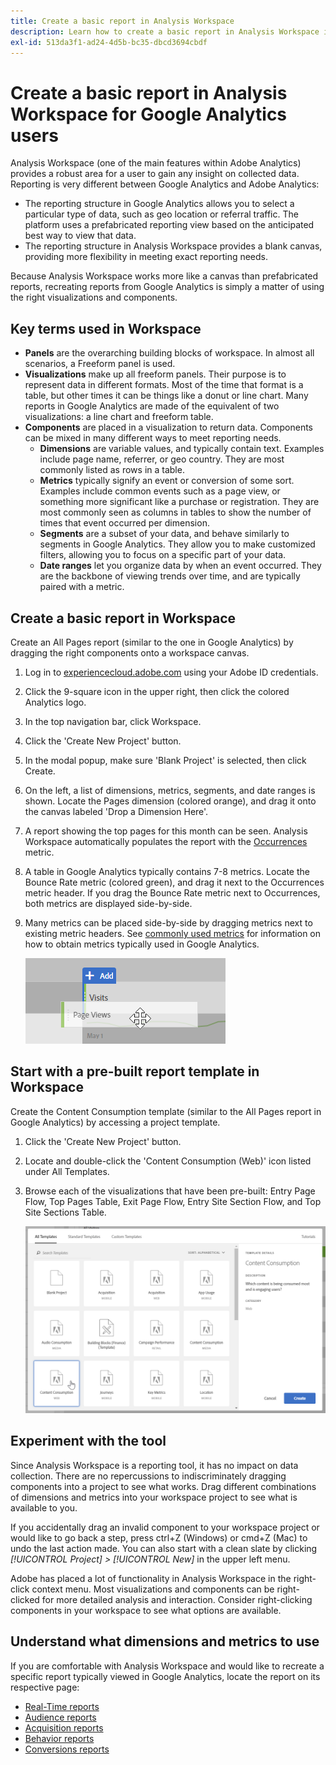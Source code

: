 ```yaml
---
title: Create a basic report in Analysis Workspace
description: Learn how to create a basic report in Analysis Workspace in a format geared towards users familiar with third-party tools such as Google Analytics.
exl-id: 513da3f1-ad24-4d5b-bc35-dbcd3694cbdf
---
```

# Create a basic report in Analysis Workspace for Google Analytics users

Analysis Workspace (one of the main features within Adobe Analytics) provides a robust area for a user to gain any insight on collected data. Reporting is very different between Google Analytics and Adobe Analytics:

* The reporting structure in Google Analytics allows you to select a particular type of data, such as geo location or referral traffic. The platform uses a prefabricated reporting view based on the anticipated best way to view that data.
* The reporting structure in Analysis Workspace provides a blank canvas, providing more flexibility in meeting exact reporting needs.

Because Analysis Workspace works more like a canvas than prefabricated reports, recreating reports from Google Analytics is simply a matter of using the right visualizations and components.

## Key terms used in Workspace

* **Panels** are the overarching building blocks of workspace. In almost all scenarios, a Freeform panel is used.
* **Visualizations** make up all freeform panels. Their purpose is to represent data in different formats. Most of the time that format is a table, but other times it can be things like a donut or line chart. Many reports in Google Analytics are made of the equivalent of two visualizations: a line chart and freeform table.
* **Components** are placed in a visualization to return data. Components can be mixed in many different ways to meet reporting needs.
  * **Dimensions** are variable values, and typically contain text. Examples include page name, referrer, or geo country. They are most commonly listed as rows in a table.
  * **Metrics** typically signify an event or conversion of some sort. Examples include common events such as a page view, or something more significant like a purchase or registration. They are most commonly seen as columns in tables to show the number of times that event occurred per dimension.
  * **Segments** are a subset of your data, and behave similarly to segments in Google Analytics. They allow you to make customized filters, allowing you to focus on a specific part of your data.
  * **Date ranges** let you organize data by when an event occurred. They are the backbone of viewing trends over time, and are typically paired with a metric.

## Create a basic report in Workspace

Create an All Pages report (similar to the one in Google Analytics) by dragging the right components onto a workspace canvas.

1. Log in to [experiencecloud.adobe.com](https://experiencecloud.adobe.com) using your Adobe ID credentials.
1. Click the 9-square icon in the upper right, then click the colored Analytics logo.
1. In the top navigation bar, click Workspace.
1. Click the 'Create New Project' button.
1. In the modal popup, make sure 'Blank Project' is selected, then click Create.
1. On the left, a list of dimensions, metrics, segments, and date ranges is shown. Locate the Pages dimension (colored orange), and drag it onto the canvas labeled 'Drop a Dimension Here'.
1. A report showing the top pages for this month can be seen. Analysis Workspace automatically populates the report with the [Occurrences](/help/components/metrics/occurrences.md) metric.
1. A table in Google Analytics typically contains 7-8 metrics. Locate the Bounce Rate metric (colored green), and drag it next to the Occurrences metric header. If you drag the Bounce Rate metric next to Occurrences, both metrics are displayed side-by-side.
1. Many metrics can be placed side-by-side by dragging metrics next to existing metric headers. See [commonly used metrics](common-metrics.md) for information on how to obtain metrics typically used in Google Analytics.

   ![New metric](/help/technotes/ga-to-aa/assets/new_metric.png)

## Start with a pre-built report template in Workspace

Create the Content Consumption template (similar to the All Pages report in Google Analytics) by accessing a project template.

1. Click the 'Create New Project' button.
1. Locate and double-click the 'Content Consumption (Web)' icon listed under All Templates.
1. Browse each of the visualizations that have been pre-built: Entry Page Flow, Top Pages Table, Exit Page Flow, Entry Site Section Flow, and Top Site Sections Table.

   ![Template selection](/help/technotes/ga-to-aa/assets/content_consumption_template.png)

## Experiment with the tool

Since Analysis Workspace is a reporting tool, it has no impact on data collection. There are no repercussions to indiscriminately dragging components into a project to see what works. Drag different combinations of dimensions and metrics into your workspace project to see what is available to you.

If you accidentally drag an invalid component to your workspace project or would like to go back a step, press ctrl+Z (Windows) or cmd+Z (Mac) to undo the last action made. You can also start with a clean slate by clicking *[!UICONTROL Project] > [!UICONTROL New]* in the upper left menu.

Adobe has placed a lot of functionality in Analysis Workspace in the right-click context menu. Most visualizations and components can be right-clicked for more detailed analysis and interaction. Consider right-clicking components in your workspace to see what options are available.

## Understand what dimensions and metrics to use

If you are comfortable with Analysis Workspace and would like to recreate a specific report typically viewed in Google Analytics, locate the report on its respective page:

* [Real-Time reports](realtime-reports.md)
* [Audience reports](audience-reports.md)
* [Acquisition reports](acquisition-reports.md)
* [Behavior reports](behavior-reports.md)
* [Conversions reports](conversions-reports.md)
